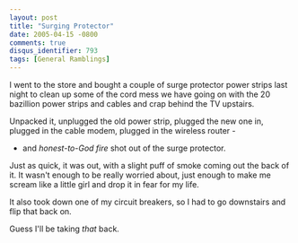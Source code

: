 ```yaml
---
layout: post
title: "Surging Protector"
date: 2005-04-15 -0800
comments: true
disqus_identifier: 793
tags: [General Ramblings]
---
```

I went to the store and bought a couple of surge protector power strips
last night to clean up some of the cord mess we have going on with the
20 bazillion power strips and cables and crap behind the TV upstairs.

 Unpacked it, unplugged the old power strip, plugged the new one in,
plugged in the cable modem, plugged in the wireless router -

- and *honest-to-God fire* shot out of the surge protector.

 Just as quick, it was out, with a slight puff of smoke coming out the
back of it. It wasn't enough to be really worried about, just enough to
make me scream like a little girl and drop it in fear for my life.

 It also took down one of my circuit breakers, so I had to go downstairs
and flip that back on.

 Guess I'll be taking *that* back.
